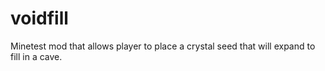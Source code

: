 voidfill
========

Minetest mod that allows player to place a crystal seed that will expand to fill in a cave.
